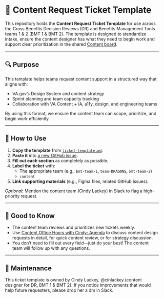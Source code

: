 # 📝 Content Request Ticket Template

This repository holds the **Content Request Ticket Template** for use across the Cross Benefits Decision Reviews (DR) and Benefits Management Tools teams 1 & 2 (BMT 1 & BMT 2). The template is designed to standardize intake, ensure the content designer has what they need to begin work and support clear prioritization in the shared [Content board](https://github.com/orgs/department-of-veterans-affairs/projects/1720/views/1).

---

## 🔍 Purpose

This template helps teams request content support in a structured way that aligns with:
- VA.gov’s Design System and content strategy
- Sprint planning and team capacity tracking
- Collaboration with VA Content + IA, a11y, design, and engineering teams

By using this format, we ensure the content team can scope, prioritize, and begin work efficiently.

---

## 🚀 How to Use

1. **Copy the template** from [`ticket-template.md`](./ticket-template.md).
2. **Paste it** into [a new GitHub issue](https://github.com/department-of-veterans-affairs/va.gov-team/issues/new?template=AAAA.md).
3. **Fill out each section** as completely as possible.
4. **Label the ticket** with:
   - The appropriate team (e.g., `bmt-team-1`, `team-DRAGONS`, `bmt-team-2`)
   - `content`
5. **Link supporting materials** (e.g., Figma files, related GitHub issues).

_Optional_: Mention the content team (Cindy Lackey) in Slack to flag a high-priority request.

---

## 🧠 Good to Know

- The content team reviews and prioritizes new tickets weekly.
- Use [Content Office Hours with Cindy: Agenda](https://dsva.slack.com/docs/T03FECE8V/F093XR59XRD) to discuss content design requests in detail, for quick content review, or for strategy discussion.
- You don’t need to fill out every field—just do your best! The content team will follow up with any questions.

---

## 📌 Maintenance

This ticket template is owned by Cindy Lackey, @cinlackey (content designer for DR, BMT 1 & BMT 2). If you notice improvements that would help future requesters, please drop her a dm in Slack.

